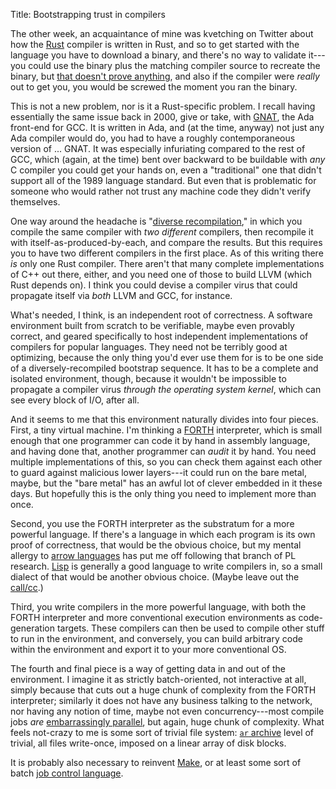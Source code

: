 Title: Bootstrapping trust in compilers

The other week, an acquaintance of mine was kvetching on Twitter about
how the [Rust][] compiler is written in Rust, and so to get started
with the language you have to download a binary, and there's no way to
validate it---you could use the binary plus the matching compiler
source to recreate the binary, but [that doesn't prove anything][],
and also if the compiler were *really* out to get you, you would be
screwed the moment you ran the binary.

This is not a new problem, nor is it a Rust-specific problem.  I
recall having essentially the same issue back in 2000, give or take,
with [GNAT][], the Ada front-end for GCC. It is written in Ada, and
(at the time, anyway) not just any Ada compiler would do, you had to
have a roughly contemporaneous version of ... GNAT.  It was especially
infuriating compared to the rest of GCC, which (again, at the time)
bent over backward to be buildable with *any* C compiler you could get
your hands on, even a "traditional" one that didn't support all of the
1989 language standard.  But even that is problematic for someone who
would rather not trust any machine code they didn't verify themselves.

One way around the headache is "[diverse recompilation][]," in which
you compile the same compiler with *two different* compilers, then
recompile it with itself-as-produced-by-each, and compare the results.
But this requires you to have two different compilers in the first
place.  As of this writing there *is* only one Rust compiler.  There
aren't that many complete implementations of C++ out there, either,
and you need one of those to build LLVM (which Rust depends on).  I
think you could devise a compiler virus that could propagate itself
via *both* LLVM and GCC, for instance.

What's needed, I think, is an independent root of correctness.  A
software environment built from scratch to be verifiable, maybe even
provably correct, and geared specifically to host independent
implementations of compilers for popular languages.  They need not be
terribly good at optimizing, because the only thing you'd ever use
them for is to be one side of a diversely-recompiled bootstrap
sequence.  It has to be a complete and isolated environment, though,
because it wouldn't be impossible to propagate a compiler virus
*through the operating system kernel*, which can see every block of
I/O, after all.

And it seems to me that this environment naturally divides into four
pieces.  First, a tiny virtual machine.  I'm thinking a [FORTH][]
interpreter, which is small enough that one programmer can code it by
hand in assembly language, and having done that, another programmer
can *audit* it by hand.  You need multiple implementations of this, so
you can check them against each other to guard against malicious lower
layers---it could run on the bare metal, maybe, but the "bare metal"
has an awful lot of clever embedded in it these days.  But hopefully
this is the only thing you need to implement more than once.

Second, you use the FORTH interpreter as the substratum for a more
powerful language.  If there's a language in which each program is its
own proof of correctness, that would be the obvious choice, but my
mental allergy to [arrow languages][] has put me off following that
branch of PL research.  [Lisp][] is generally a good language to write
compilers in, so a small dialect of that would be another obvious
choice.  (Maybe leave out the [call/cc][].)

Third, you write compilers in the more powerful language, with both
the FORTH interpreter and more conventional execution environments as
code-generation targets.  These compilers can then be used to compile
other stuff to run in the environment, and conversely, you can build
arbitrary code within the environment and export it to your more
conventional OS.

The fourth and final piece is a way of getting data in and out of the
environment.  I imagine it as strictly batch-oriented, not
interactive at all, simply because that cuts out a huge chunk of
complexity from the FORTH interpreter; similarly it does not have any
business talking to the network, nor having any notion of time, maybe
not even concurrency---most compile jobs *are*
[embarrassingly parallel][], but again, huge chunk of complexity.  What
feels not-crazy to me is some sort of trivial file system:
[`ar` archive][] level of trivial, all files write-once, imposed on a
linear array of disk blocks.

It is probably also necessary to reinvent [Make][], or at least some
sort of batch [job control language][].

[Rust]: https://www.rust-lang.org/
[that doesn't prove anything]: https://www.recurse.com/blog/42-paper-of-the-week-reflections-on-trusting-trust
[GNAT]: https://www.gnu.org/software/gnat/
[diverse recompilation]: https://www.schneier.com/blog/archives/2006/01/countering_trus.html
[FORTH]: https://en.wikipedia.org/wiki/Forth_%28programming_language%29
[arrow languages]: https://en.wikipedia.org/wiki/ISWIM#Implementations_and_derivatives
[Lisp]: https://en.wikipedia.org/wiki/Lisp_%28programming_language%29
[call/cc]: https://en.wikipedia.org/wiki/Call-with-current-continuation
[embarrassingly parallel]: https://en.wikipedia.org/wiki/Embarrassingly_parallel
[`ar` archive]: https://www.freebsd.org/cgi/man.cgi?query=ar&sektion=5&manpath=4.3BSD+NET%2F2
[Make]: https://www.gnu.org/software/make/manual/html_node/Overview.html#Overview
[job control language]: https://en.wikipedia.org/wiki/Job_Control_Language

